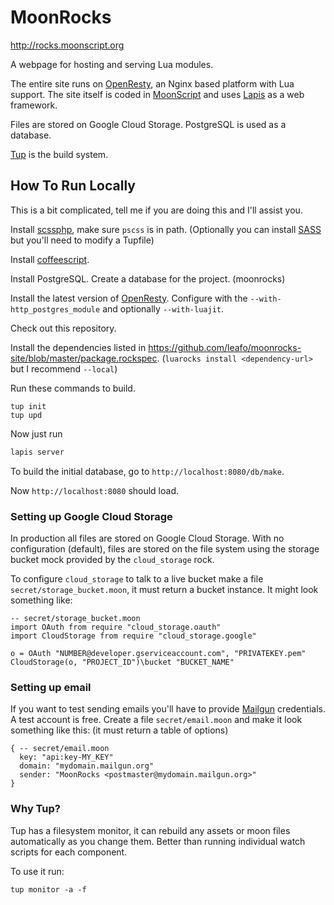 # MoonRocks

<http://rocks.moonscript.org>

A webpage for hosting and serving Lua modules.

The entire site runs on [OpenResty][1], an Nginx based platform with Lua
support. The site itself is coded in [MoonScript][2] and uses [Lapis][3] as a
web framework.

Files are stored on Google Cloud Storage. PostgreSQL is used as a database.

[Tup][4] is the build system.

## How To Run Locally

This is a bit complicated, tell me if you are doing this and I'll assist you.

Install [scssphp](https://github.com/leafo/scssphp), make sure `pscss` is in
path. (Optionally you can install [SASS](http://sass-lang.com/) but you'll need
to modify a Tupfile)

Install [coffeescript](http://coffeescript.org/#installation).

Install PostgreSQL. Create a database for the project. (moonrocks)

Install the latest version of [OpenResty][1]. Configure with the
`--with-http_postgres_module` and optionally `--with-luajit`.

Check out this repository.

Install the dependencies listed in
<https://github.com/leafo/moonrocks-site/blob/master/package.rockspec>.
(`luarocks install <dependency-url>` but I recommend `--local`)

Run these commands to build.

    tup init
    tup upd

Now just run

```bash
lapis server
```

To build the initial database, go to `http://localhost:8080/db/make`.

Now `http://localhost:8080` should load.

### Setting up Google Cloud Storage

In production all files are stored on Google Cloud Storage. With no
configuration (default), files are stored on the file system using the storage
bucket mock provided by the `cloud_storage` rock.

To configure `cloud_storage` to talk to a live bucket make a file
`secret/storage_bucket.moon`, it must return a bucket instance. It might look
something like:


```moonscript
-- secret/storage_bucket.moon
import OAuth from require "cloud_storage.oauth"
import CloudStorage from require "cloud_storage.google"

o = OAuth "NUMBER@developer.gserviceaccount.com", "PRIVATEKEY.pem"
CloudStorage(o, "PROJECT_ID")\bucket "BUCKET_NAME"
```

### Setting up email

If you want to test sending emails you'll have to provide [Mailgun][5]
credentials. A test account is free. Create a file `secret/email.moon` and
make it look something like this: (it must return a table of options)

```moonscript
{ -- secret/email.moon
  key: "api:key-MY_KEY"
  domain: "mydomain.mailgun.org"
  sender: "MoonRocks <postmaster@mydomain.mailgun.org>"
}
```


### Why Tup?

Tup has a filesystem monitor, it can rebuild any assets or moon files
automatically as you change them. Better than running individual watch scripts
for each component.

To use it run:

    tup monitor -a -f


  [1]: http://openresty.org/
  [2]: http://moonscript.org/
  [3]: https://github.com/leafo/lapis
  [4]: http://gittup.org/tup/
  [5]: http://www.mailgun.com/


